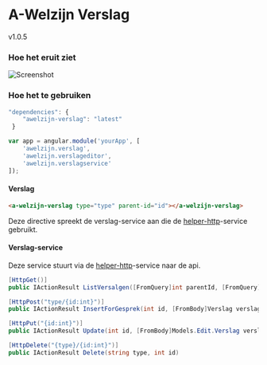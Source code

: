 # A-Welzijn Verslag

v1.0.5

### Hoe het eruit ziet

![Screenshot](http://i219.photobucket.com/albums/cc319/Gnomepy/Verslag1_zpsctmmwa6j.jpg)

### Hoe het te gebruiken

```javascript
"dependencies": {
	"awelzijn-verslag": "latest"
 }
```
```javascript
var app = angular.module('yourApp', [
	'awelzijn.verslag', 
    'awelzijn.verslageditor',
    'awelzijn.verslagservice'
]);
```

#### Verslag

```html
<a-welzijn-verslag type="type" parent-id="id"></a-welzijn-verslag>
```

Deze directive spreekt de verslag-service aan die de [helper-http](https://github.com/A-welzijn/helper-http)-service gebruikt.

#### Verslag-service

Deze service stuurt via de [helper-http](https://github.com/A-welzijn/helper-http)-service naar de api.

```csharp
[HttpGet()]
public IActionResult ListVersalgen([FromQuery]int parentId, [FromQuery]string type)
```
```csharp
[HttpPost("type/{id:int}")]
public IActionResult InsertForGesprek(int id, [FromBody]Verslag verslag)
```
```csharp
[HttpPut("{id:int}")]
public IActionResult Update(int id, [FromBody]Models.Edit.Verslag verslag)
```
```csharp
[HttpDelete("{type}/{id:int}")]
public IActionResult Delete(string type, int id)
```